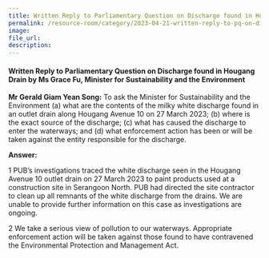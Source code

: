 ```yaml
---  
title: Written Reply to Parliamentary Question on Discharge found in Hougang Drain by Ms Grace Fu, Minister for Sustainability and the Environment
permalink: /resource-room/category/2023-04-21-written-reply-to-pq-on-discharge-in-hougang-drain
image:  
file_url:  
description:  
---  
```

#### Written Reply to Parliamentary Question on Discharge found in Hougang Drain by Ms Grace Fu, Minister for Sustainability and the Environment

**Mr Gerald Giam Yean Song:** To ask the Minister for Sustainability and the Environment (a) what are the contents of the milky white discharge found in an outlet drain along Hougang Avenue 10 on 27 March 2023; (b) where is the exact source of the discharge; (c) what has caused the discharge to enter the waterways; and (d) what enforcement action has been or will be taken against the entity responsible for the discharge.

**Answer:**

1 PUB’s investigations traced the white discharge seen in the Hougang Avenue 10 outlet drain on 27 March 2023 to paint products used at a construction site in Serangoon North. PUB had directed the site contractor to clean up all remnants of the white discharge from the drains. We are unable to provide further information on this case as investigations are ongoing.

2 We take a serious view of pollution to our waterways. Appropriate enforcement action will be taken against those found to have contravened the Environmental Protection and Management Act.
